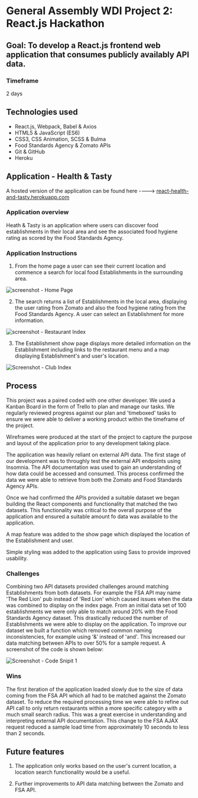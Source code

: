 # General Assembly WDI Project 2: React.js Hackathon

## Goal: To develop a React.js frontend web application that consumes publicly availably API data.
### Timeframe
2 days

## Technologies used

* React.js, Webpack, Babel & Axios
* HTML5 & JavaScript (ES6)
* CSS3, CSS Animation, SCSS & Bulma
* Food Standards Agency & Zomato APIs
* Git & GitHub
* Heroku

## Application - Health & Tasty

A hosted version of the application can be found here ----> [react-health-and-tasty.herokuapp.com](https:/react-health-and-tasty.herokuapp.com)

### Application overview
Heath & Tasty is an application where users can discover food establishments in their local area and see the associated food hygiene rating as scored by the Food Standards Agency.

### Application Instructions
1. From the home page a user can see their current location and commence a search for local food Establishments in the surrounding area.

![screenshot - Home Page](https://user-images.githubusercontent.com/39096986/54819408-b01b6680-4c93-11e9-808c-555b32a18e17.png)

2. The search returns a list of Establishments in the local area, displaying the user rating from Zomato and also the food hygiene rating from the Food Standards Agency. A user can select an Establishment for more information.

![screenshot - Restaurant Index](https://user-images.githubusercontent.com/39096986/54819529-13a59400-4c94-11e9-93fa-2d2ca12bbabd.png)

3. The Establishment show page displays more detailed information on the Establishment including links to the restaurant menu and a map displaying Establishment's and user's location.

![Screenshot - Club Index](https://user-images.githubusercontent.com/39096986/54692484-02864700-4b1d-11e9-8435-dbe8b779a8d4.png)

## Process

This project was a paired coded with one other developer. We used a Kanban Board in the form of Trello to plan and manage our tasks. We regularly reviewed progress against our plan and 'timeboxed' tasks to ensure we were able to deliver a working product within the timeframe of the project.

Wireframes were produced at the start of the project to capture the purpose and layout of the application prior to any development taking place.

The application was heavily reliant on external API data. The first stage of our development was to throughly test the external API endpoints using Insomnia. The API documentation was used to gain an understanding of how data could be accessed and consumed. This process confirmed the data we were able to retrieve from both the Zomato and Food Standards Agency APIs.

Once we had confirmed the APIs provided a suitable dataset we began building the React components and functionality that matched the two datasets. This functionality was critical to the overall purpose of the application and ensured a suitable amount fo data was available to the application.

A map feature was added to the show page which displayed the location of the Establishment and user.

Simple styling was added to the application using Sass to provide improved usability.

### Challenges
Combining two API datasets provided challenges around matching Establishments from both datasets. For example the FSA API may name 'The Red Lion' pub instead of 'Red Lion' which caused issues when the data was combined to display on the index page. From an initial data set of 100 establishments we were only able to match around 20% with the Food Standards Agency dataset. This drastically reduced the number of Establishments we were able to display on the application. To improve our dataset we built a function which removed common naming inconsistencies, for example using '&' instead of 'and'. This increased our data matching between APIs to over 50% for a sample request. A screenshot of the code is shown below:

![Screenshot - Code Snipit 1](https://user-images.githubusercontent.com/39096986/54820834-5ec1a600-4c98-11e9-9563-ab6386d6be46.png)


### Wins

The first iteration of the application loaded slowly due to the size of data coming from the FSA API which all had to be matched against the Zomato dataset. To reduce the required processing time we were able to refine out API call to only return restaurants within a more specific category with a much small search radius. This was a great exercise in understanding and interpreting external API documentation. This change to the FSA AJAX request reduced a sample load time from approximately 10 seconds to less than 2 seconds.

## Future features
1. The application only works based on the user's current location, a location search functionality would be a useful.

2. Further improvements to API data matching between the Zomato and FSA API.
